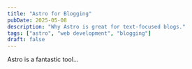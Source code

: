 ```yaml
---
title: "Astro for Blogging"
pubDate: 2025-05-08
description: "Why Astro is great for text-focused blogs."
tags: ["astro", "web development", "blogging"]
draft: false
---
```


Astro is a fantastic tool...
